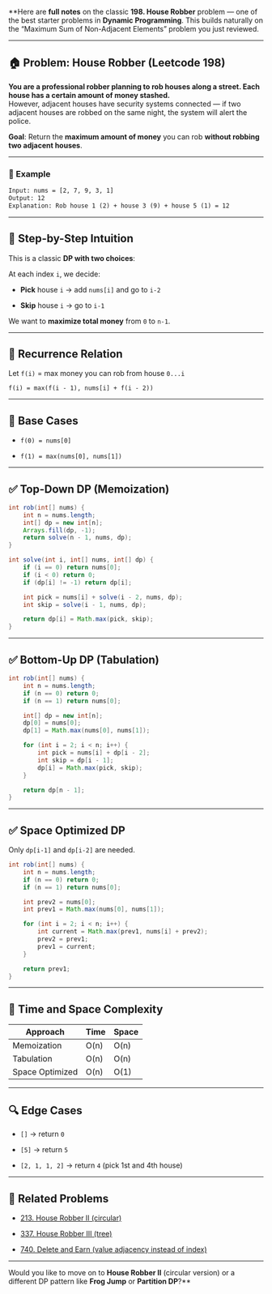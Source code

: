 **Here are **full notes** on the classic **198. House Robber** problem — one of the best starter problems in **Dynamic Programming**. This builds naturally on the “Maximum Sum of Non-Adjacent Elements” problem you just reviewed.

---

## 🏠 Problem: House Robber (Leetcode 198)

**You are a professional robber planning to rob houses along a street. Each house has a certain amount of money stashed.**  
However, adjacent houses have security systems connected — if two adjacent houses are robbed on the same night, the system will alert the police.

**Goal**: Return the **maximum amount of money** you can rob **without robbing two adjacent houses**.

---

### 🔸 Example

```txt
Input: nums = [2, 7, 9, 3, 1]
Output: 12
Explanation: Rob house 1 (2) + house 3 (9) + house 5 (1) = 12
```

---

## 🎯 Step-by-Step Intuition

This is a classic **DP with two choices**:

At each index `i`, we decide:

- **Pick** house `i` → add `nums[i]` and go to `i-2`
    
- **Skip** house `i` → go to `i-1`
    

We want to **maximize total money** from `0` to `n-1`.

---

## 🔁 Recurrence Relation

Let `f(i)` = max money you can rob from house `0...i`

```
f(i) = max(f(i - 1), nums[i] + f(i - 2))
```

---

## 🧾 Base Cases

- `f(0) = nums[0]`
    
- `f(1) = max(nums[0], nums[1])`
    

---

## ✅ Top-Down DP (Memoization)

```java
int rob(int[] nums) {
    int n = nums.length;
    int[] dp = new int[n];
    Arrays.fill(dp, -1);
    return solve(n - 1, nums, dp);
}

int solve(int i, int[] nums, int[] dp) {
    if (i == 0) return nums[0];
    if (i < 0) return 0;
    if (dp[i] != -1) return dp[i];

    int pick = nums[i] + solve(i - 2, nums, dp);
    int skip = solve(i - 1, nums, dp);

    return dp[i] = Math.max(pick, skip);
}
```

---

## ✅ Bottom-Up DP (Tabulation)

```java
int rob(int[] nums) {
    int n = nums.length;
    if (n == 0) return 0;
    if (n == 1) return nums[0];

    int[] dp = new int[n];
    dp[0] = nums[0];
    dp[1] = Math.max(nums[0], nums[1]);

    for (int i = 2; i < n; i++) {
        int pick = nums[i] + dp[i - 2];
        int skip = dp[i - 1];
        dp[i] = Math.max(pick, skip);
    }

    return dp[n - 1];
}
```

---

## ✅ Space Optimized DP

Only `dp[i-1]` and `dp[i-2]` are needed.

```java
int rob(int[] nums) {
    int n = nums.length;
    if (n == 0) return 0;
    if (n == 1) return nums[0];

    int prev2 = nums[0];
    int prev1 = Math.max(nums[0], nums[1]);

    for (int i = 2; i < n; i++) {
        int current = Math.max(prev1, nums[i] + prev2);
        prev2 = prev1;
        prev1 = current;
    }

    return prev1;
}
```

---

## 🧠 Time and Space Complexity

|Approach|Time|Space|
|---|---|---|
|Memoization|O(n)|O(n)|
|Tabulation|O(n)|O(n)|
|Space Optimized|O(n)|O(1)|

---

## 🔍 Edge Cases

- `[]` → return `0`
    
- `[5]` → return `5`
    
- `[2, 1, 1, 2]` → return `4` (pick 1st and 4th house)
    

---

## 🔗 Related Problems

- [213. House Robber II (circular)](https://leetcode.com/problems/house-robber-ii/)
    
- [337. House Robber III (tree)](https://leetcode.com/problems/house-robber-iii/)
    
- [740. Delete and Earn (value adjacency instead of index)](https://leetcode.com/problems/delete-and-earn/)
    

---

Would you like to move on to **House Robber II** (circular version) or a different DP pattern like **Frog Jump** or **Partition DP**?**